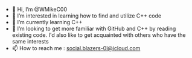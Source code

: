 - 👋 Hi, I’m @WMikeC00
- 👀 I’m interested in learning how to find and utilize C++ code
- 🌱 I’m currently learning C++
- 💞️ I’m looking to get more familiar with GitHub and C++ by reading existing code.  I'd also like to get acquainted with others who have the same interests
- 📫 How to reach me 
: social.blazers-0l@icloud.com

<!---
WMikeC00/WMikeC00 is a ✨ special ✨ repository because its `README.md` (this file) appears on your GitHub profile.
You can click the Preview link to take a look at your changes.
--->
 
